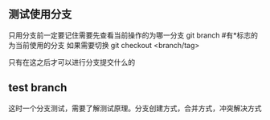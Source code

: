 ## 测试使用分支
只用分支前一定要记住需要先查看当前操作的为哪一分支
git branch  #有*标志的为当前使用的分支
如果需要切换
git checkout <branch/tag>

只有在这之后才可以进行分支提交什么的

## test branch
这时一个分支测试，需要了解测试原理。分支创建方式，合并方式，冲突解决方式

